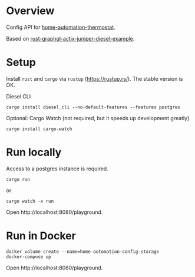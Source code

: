 # Overview
Config API for [home-automation-thermostat](https://github.com/mihai-dinculescu/home-automation-thermostat).

Based on [rust-graphql-actix-juniper-diesel-example](https://github.com/mihai-dinculescu/rust-graphql-actix-juniper-diesel-example).

# Setup
Install `rust` and `cargo` via `rustup` (https://rustup.rs/). The stable version is OK.

Diesel CLI
```
cargo install diesel_cli --no-default-features --features postgres
```

Optional: Cargo Watch (not required, but it speeds up development greatly)
```
cargo install cargo-watch
```

# Run locally
Access to a postgres instance is required.

```
cargo run
```
or
```
cargo watch -x run
```

Open http://localhost:8080/playground.

# Run in Docker
```
docker volume create --name=home-automation-config-storage
docker-compose up
```

Open http://localhost:8080/playground.
